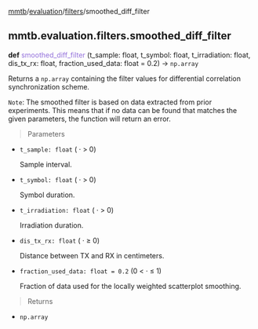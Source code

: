 [mmtb](../../../README.md)/[evaluation](../../evaluation.md)/[filters](../filters.md)/smoothed_diff_filter

## mmtb.evaluation.filters.smoothed_diff_filter

**def** <span style="color:mediumpurple;">smoothed_diff_filter</span> (t_sample: float, t_symbol: float, t_irradiation: float, dis_tx_rx: float, fraction_used_data: float = 0.2) &rarr; `np.array`

Returns a `np.array` containing the filter values for differential correlation synchronization scheme.

`Note`: The smoothed filter is based on data extracted from prior experiments. This means that if no data can be found that matches the given parameters, the function will return an error.

> Parameters

+ `t_sample: float` ( &middot; &gt; 0)

    Sample interval.

+ `t_symbol: float` ( &middot; &gt; 0)

    Symbol duration.

+ `t_irradiation: float` ( &middot; &gt; 0)
    
    Irradiation duration.

+ `dis_tx_rx: float` ( &middot; &ge; 0)

    Distance between TX and RX in centimeters.

+ `fraction_used_data: float = 0.2` (0 &lt; &middot; &le; 1)

    Fraction of data used for the locally weighted scatterplot smoothing.

> Returns

+ `np.array`